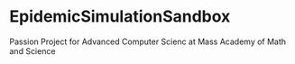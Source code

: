 # EpidemicSimulationSandbox
Passion Project for Advanced Computer Scienc at Mass Academy of Math and Science

